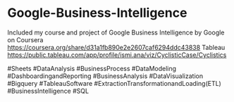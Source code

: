 # Google-Business-Intelligence

Included my course and project of Google Business Intelligence by Google on Coursera https://coursera.org/share/d31a1fb890e2e2607caf6294ddc43838
Tableau https://public.tableau.com/app/profile/ismi.ana/viz/CyclisticCase/Cyclistics

#Sheets #DataAnalysis #BusinessProcess #DataModeling #DashboardingandReporting #BusinessAnalysis #DataVisualization
#Bigquery #TableauSoftware #ExtractionTransformationandLoading(ETL) #BusinessIntelligence #SQL
